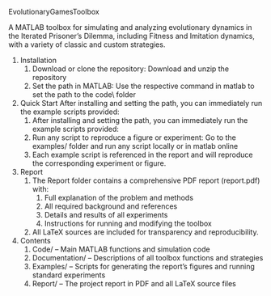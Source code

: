 EvolutionaryGamesToolbox

A MATLAB toolbox for simulating and analyzing evolutionary dynamics in the Iterated Prisoner’s Dilemma, including Fitness and Imitation dynamics, with a variety of classic and custom strategies.

1. Installation
	1. Download or clone the repository:
		Download and unzip the repository
	2. Set the path in MATLAB:
		Use the respective command in matlab to set the path to the code\ folder
2. Quick Start
After installing and setting the path, you can immediately run the example scripts provided:
	1. After installing and setting the path, you can immediately run the example scripts provided:
	2. Run any script to reproduce a figure or experiment:
		Go to the examples/ folder and run any script locally or in matlab online
	3. Each example script is referenced in the report and will reproduce the corresponding experiment or figure.
3. Report
	1. The Report folder contains a comprehensive PDF report (report.pdf) with:
		1. Full explanation of the problem and methods
		2. All required background and references
		3. Details and results of all experiments
		4. Instructions for running and modifying the toolbox
	2. All LaTeX sources are included for transparency and reproducibility.
4. Contents
	1. Code/ – Main MATLAB functions and simulation code
	2. Documentation/ – Descriptions of all toolbox functions and strategies
	3. Examples/ – Scripts for generating the report’s figures and running standard experiments
	4. Report/ – The project report in PDF and all LaTeX source files
